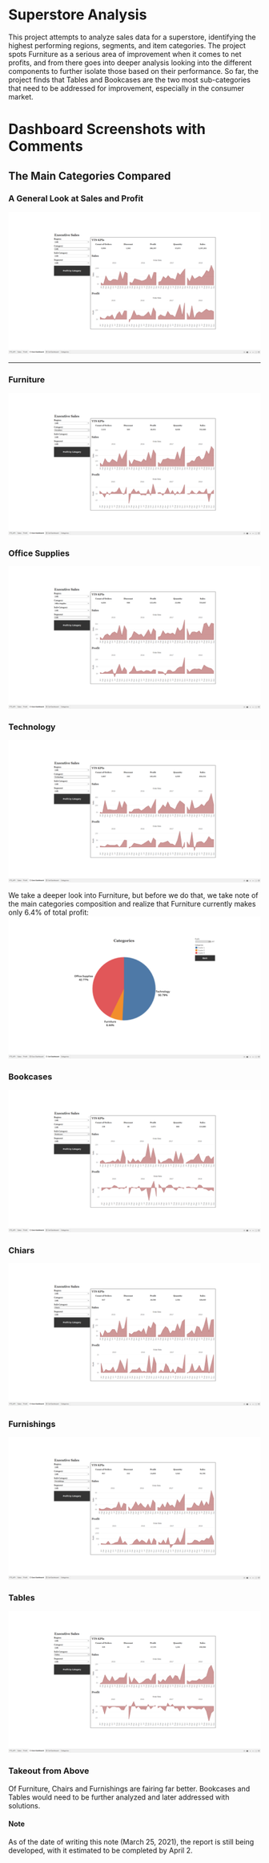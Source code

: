 # Superstore Analysis

This project attempts to analyze sales data for a superstore, identifying the highest performing regions, segments, and item categories. The project spots Furniture as a serious area of improvement when it comes to net profits, and from there goes into deeper analysis looking into the different components to further isolate those based on their performance. So far, the project finds that Tables and Bookcases are the two most sub-categories that need to be addressed for improvement, especially in the consumer market.

# Dashboard Screenshots with Comments

## The Main Categories Compared

### A General Look at Sales and Profit
![Image of Yaktocat](https://raw.githubusercontent.com/haridira/21.03.11.superstore/main/images/21-03-11-superstore-00-overall.png)

---

### Furniture
![Image of Yaktocat](https://raw.githubusercontent.com/haridira/21.03.11.superstore/main/images/21-03-11-superstore-01-furniture.png)

### Office Supplies
![Image of Yaktocat](https://raw.githubusercontent.com/haridira/21.03.11.superstore/main/images/21-03-11-superstore-02-office-supplies.png)

### Technology
![Image of Yaktocat](https://raw.githubusercontent.com/haridira/21.03.11.superstore/main/images/21-03-11-superstore-03-tech.png)

We take a deeper look into Furniture, but before we do that, we take note of the main categories composition and realize that Furniture currently makes only 6.4% of total profit:
![Image of Yaktocat](https://raw.githubusercontent.com/haridira/21.03.11.superstore/main/images/21-03-11-superstore-category-pie-chart.png)

### Bookcases
![Image of Yaktocat](https://raw.githubusercontent.com/haridira/21.03.11.superstore/main/images/21-03-11-superstore-0101-bookcases.png)

### Chiars
![Image of Yaktocat](https://raw.githubusercontent.com/haridira/21.03.11.superstore/main/images/21-03-11-superstore-0102-chairs.png)

### Furnishings
![Image of Yaktocat](https://raw.githubusercontent.com/haridira/21.03.11.superstore/main/images/21-03-11-superstore-0103-furnishings.png)

### Tables
![Image of Yaktocat](https://raw.githubusercontent.com/haridira/21.03.11.superstore/main/images/21-03-11-superstore-0104-tables.png)

### Takeout from Above

Of Furniture, Chairs and Furnishings are fairing far better. Bookcases and Tables would need to be further analyzed and later addressed with solutions.

#### Note
As of the date of writing this note (March 25, 2021), the report is still being developed, with it estimated to be completed by April 2.
